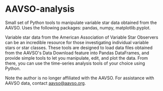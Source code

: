 # AAVSO-analysis
Small set of Python tools to manipulate variable star data obtained from 
the AAVSO.  Uses the following packages: pandas, numpy, matplotlib.pyplot.

Variable star data from the American Association of Variable Star Observers
can be an incredible resource for those investigating individual variable 
stars or star classes.  These tools are designed to load data files obtained
from the AAVSO's Data Download feature into Pandas DataFrames, and provide 
simple tools to let you manipulate, edit, and plot the data.  From there,
you can use the time-series analysis tools of your choice using Python.  

Note the author is no longer affiliated with the AAVSO.  For assistance 
with AAVSO data, contact aavso@aavso.org.
